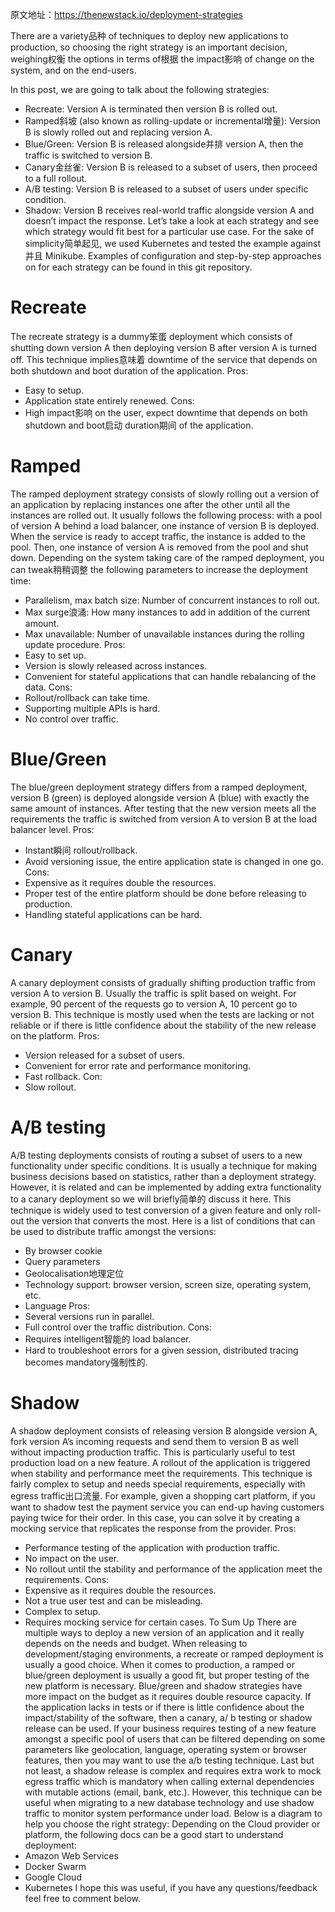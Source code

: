 原文地址：<https://thenewstack.io/deployment-strategies>

There are a variety品种 of techniques to deploy new applications to production, so choosing the right strategy is an important decision, weighing权衡 the options in terms of根据 the impact影响 of change on the system, and on the end-users.

In this post, we are going to talk about the following strategies:

* Recreate: Version A is terminated then version B is rolled out.
* Ramped斜坡 (also known as rolling-update or incremental增量): Version B is slowly rolled out and replacing version A.
* Blue/Green: Version B is released alongside并排 version A, then the traffic is switched to version B.
* Canary金丝雀: Version B is released to a subset of users, then proceed to a full rollout.
* A/B testing: Version B is released to a subset of users under specific condition.
* Shadow: Version B receives real-world traffic alongside version A and doesn’t impact the response.
Let’s take a look at each strategy and see which strategy would fit best for a particular use case. For the sake of simplicity简单起见, we used Kubernetes and tested the example against并且 Minikube. Examples of configuration and step-by-step approaches on for each strategy can be found in this git repository.

# Recreate
The recreate strategy is a dummy笨蛋 deployment which consists of shutting down version A then deploying version B after version A is turned off. This technique implies意味着 downtime of the service that depends on both shutdown and boot duration of the application.
Pros:
* Easy to setup.
* Application state entirely renewed.
Cons:
* High impact影响 on the user, expect downtime that depends on both shutdown and boot启动 duration期间 of the application.

# Ramped
The ramped deployment strategy consists of slowly rolling out a version of an application by replacing instances one after the other until all the instances are rolled out. It usually follows the following process: with a pool of version A behind a load balancer, one instance of version B is deployed. When the service is ready to accept traffic, the instance is added to the pool. Then, one instance of version A is removed from the pool and shut down.
Depending on the system taking care of the ramped deployment, you can tweak稍稍调整 the following parameters to increase the deployment time:
* Parallelism, max batch size: Number of concurrent instances to roll out.
* Max surge浪涌: How many instances to add in addition of the current amount.
* Max unavailable: Number of unavailable instances during the rolling update procedure.
Pros:
* Easy to set up.
* Version is slowly released across instances.
* Convenient for stateful applications that can handle rebalancing of the data.
Cons:
* Rollout/rollback can take time.
* Supporting multiple APIs is hard.
* No control over traffic.

# Blue/Green
The blue/green deployment strategy differs from a ramped deployment, version B (green) is deployed alongside version A (blue) with exactly the same amount of instances. After testing that the new version meets all the requirements the traffic is switched from version A to version B at the load balancer level.
Pros:
* Instant瞬间 rollout/rollback.
* Avoid versioning issue, the entire application state is changed in one go.
Cons:
* Expensive as it requires double the resources.
* Proper test of the entire platform should be done before releasing to production.
* Handling stateful applications can be hard.

# Canary
A canary deployment consists of gradually shifting production traffic from version A to version B. Usually the traffic is split based on weight. For example, 90 percent of the requests go to version A, 10 percent go to version B.
This technique is mostly used when the tests are lacking or not reliable or if there is little confidence about the stability of the new release on the platform.
Pros:
* Version released for a subset of users.
* Convenient for error rate and performance monitoring.
* Fast rollback.
Con:
* Slow rollout.

# A/B testing
A/B testing deployments consists of routing a subset of users to a new functionality under specific conditions. It is usually a technique for making business decisions based on statistics, rather than a deployment strategy. However, it is related and can be implemented by adding extra functionality to a canary deployment so we will briefly简单的 discuss it here.
This technique is widely used to test conversion of a given feature and only roll-out the version that converts the most.
Here is a list of conditions that can be used to distribute traffic amongst the versions:
* By browser cookie
* Query parameters
* Geolocalisation地理定位
* Technology support: browser version, screen size, operating system, etc.
* Language
Pros:
* Several versions run in parallel.
* Full control over the traffic distribution.
Cons:
* Requires intelligent智能的 load balancer.
* Hard to troubleshoot errors for a given session, distributed tracing becomes mandatory强制性的.

# Shadow
A shadow deployment consists of releasing version B alongside version A, fork version A’s incoming requests and send them to version B as well without impacting production traffic. This is particularly useful to test production load on a new feature. A rollout of the application is triggered when stability and performance meet the requirements.
This technique is fairly complex to setup and needs special requirements, especially with egress traffic出口流量. For example, given a shopping cart platform, if you want to shadow test the payment service you can end-up having customers paying twice for their order. In this case, you can solve it by creating a mocking service that replicates the response from the provider.
Pros:
* Performance testing of the application with production traffic.
* No impact on the user.
* No rollout until the stability and performance of the application meet the requirements.
Cons:
* Expensive as it requires double the resources.
* Not a true user test and can be misleading.
* Complex to setup.
* Requires mocking service for certain cases.
To Sum Up
There are multiple ways to deploy a new version of an application and it really depends on the needs and budget. When releasing to development/staging environments, a recreate or ramped deployment is usually a good choice. When it comes to production, a ramped or blue/green deployment is usually a good fit, but proper testing of the new platform is necessary.
Blue/green and shadow strategies have more impact on the budget as it requires double resource capacity. If the application lacks in tests or if there is little confidence about the impact/stability of the software, then a canary, a/ b testing or shadow release can be used. If your business requires testing of a new feature amongst a specific pool of users that can be filtered depending on some parameters like geolocation, language, operating system or browser features, then you may want to use the a/b testing technique.
Last but not least, a shadow release is complex and requires extra work to mock egress traffic which is mandatory when calling external dependencies with mutable actions (email, bank, etc.). However, this technique can be useful when migrating to a new database technology and use shadow traffic to monitor system performance under load.
Below is a diagram to help you choose the right strategy:
Depending on the Cloud provider or platform, the following docs can be a good start to understand deployment:
* Amazon Web Services
* Docker Swarm
* Google Cloud
* Kubernetes
I hope this was useful, if you have any questions/feedback feel free to comment below.
